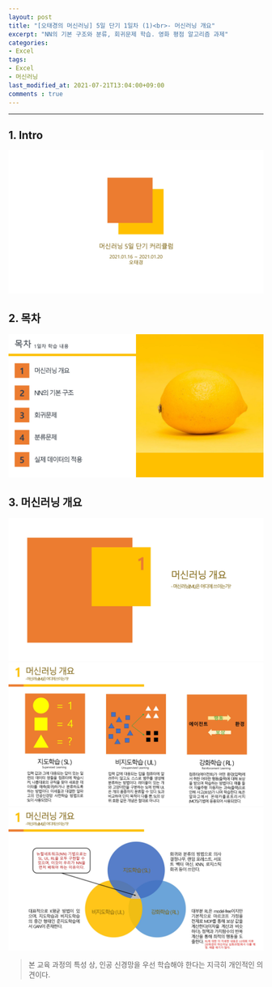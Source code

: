 ```yaml
---
layout: post
title: "[오태경의 머신러닝] 5일 단기 1일차 (1)<br>- 머신러닝 개요"
excerpt: "NN의 기본 구조와 분류, 회귀문제 학습. 영화 평점 알고리즘 과제"
categories:
- Excel
tags:
- Excel
- 머신러닝
last_modified_at: 2021-07-21T13:04:00+09:00
comments : true
---
```

<hr>
<div>
    <h2>1. Intro</h2>
    <div style="align-items: center;">
        <img src="/assets/post-image/Excel-5일-단기-1/0001.jpg">
    </div>
</div>
<div>
    <h2>2. 목차</h2>
    <div style="align-items: center;">
        <img src="/assets/post-image/Excel-5일-단기-1/0003.jpg">
    </div>
</div>
<div>
    <h2>3. 머신러닝 개요</h2>
    <div style="align-items: center;">
        <img src="/assets/post-image/Excel-5일-단기-1/0004.jpg">
    </div>
    <div style="align-items: center;">
        <img src="/assets/post-image/Excel-5일-단기-1/0005.jpg">
    </div>
    <div style="align-items: center;">
        <img src="/assets/post-image/Excel-5일-단기-1/0006.jpg">
    </div>

> 본 교육 과정의 특성 상, 인공 신경망을 우선 학습해야 한다는 지극히 개인적인 의견이다.

</div>


